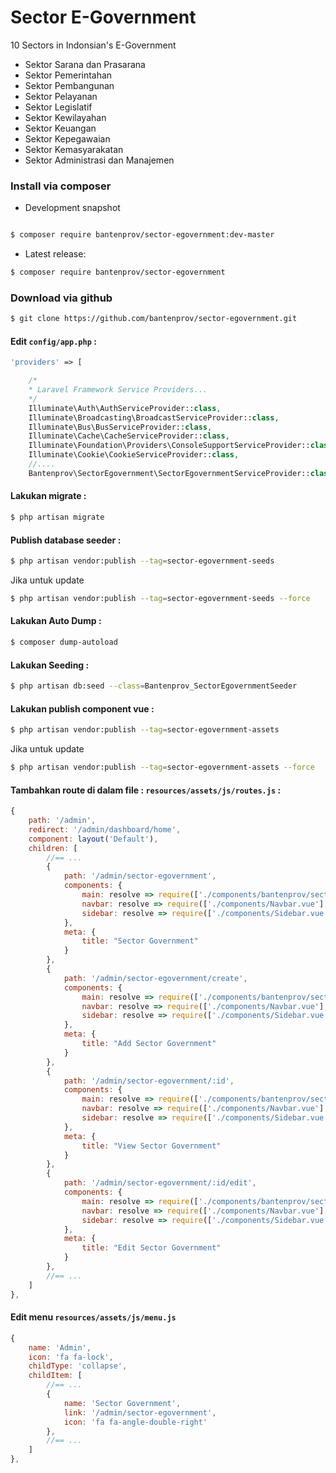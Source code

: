 # Sector E-Government

10 Sectors in Indonsian's E-Government
- Sektor Sarana dan Prasarana
- Sektor Pemerintahan
- Sektor Pembangunan
- Sektor Pelayanan
- Sektor Legislatif
- Sektor Kewilayahan
- Sektor Keuangan
- Sektor Kepegawaian
- Sektor Kemasyarakatan
- Sektor Administrasi dan Manajemen

### Install via composer

- Development snapshot
```bash

$ composer require bantenprov/sector-egovernment:dev-master
```
- Latest release:

```bash
$ composer require bantenprov/sector-egovernment
```

### Download via github

```bash
$ git clone https://github.com/bantenprov/sector-egovernment.git
```

#### Edit `config/app.php` :

```php
'providers' => [

    /*
    * Laravel Framework Service Providers...
    */
    Illuminate\Auth\AuthServiceProvider::class,
    Illuminate\Broadcasting\BroadcastServiceProvider::class,
    Illuminate\Bus\BusServiceProvider::class,
    Illuminate\Cache\CacheServiceProvider::class,
    Illuminate\Foundation\Providers\ConsoleSupportServiceProvider::class,
    Illuminate\Cookie\CookieServiceProvider::class,
    //....
    Bantenprov\SectorEgovernment\SectorEgovernmentServiceProvider::class,

```

#### Lakukan migrate :

```bash
$ php artisan migrate
```

#### Publish database seeder :

```bash
$ php artisan vendor:publish --tag=sector-egovernment-seeds
```

Jika untuk update

```bash
$ php artisan vendor:publish --tag=sector-egovernment-seeds --force
```

#### Lakukan Auto Dump :

```bash
$ composer dump-autoload
```

#### Lakukan Seeding :

```bash
$ php artisan db:seed --class=Bantenprov_SectorEgovernmentSeeder
```

#### Lakukan publish component vue :

```bash
$ php artisan vendor:publish --tag=sector-egovernment-assets
```

Jika untuk update

```bash
$ php artisan vendor:publish --tag=sector-egovernment-assets --force
```

#### Tambahkan route di dalam file : `resources/assets/js/routes.js` :

```javascript
{
    path: '/admin',
    redirect: '/admin/dashboard/home',
    component: layout('Default'),
    children: [
        //== ...
        {
            path: '/admin/sector-egovernment',
            components: {
                main: resolve => require(['./components/bantenprov/sector-egovernment/index.vue'], resolve),
                navbar: resolve => require(['./components/Navbar.vue'], resolve),
                sidebar: resolve => require(['./components/Sidebar.vue'], resolve)
            },
            meta: {
                title: "Sector Government"
            }
        },
        {
            path: '/admin/sector-egovernment/create',
            components: {
                main: resolve => require(['./components/bantenprov/sector-egovernment/create.vue'], resolve),
                navbar: resolve => require(['./components/Navbar.vue'], resolve),
                sidebar: resolve => require(['./components/Sidebar.vue'], resolve)
            },
            meta: {
                title: "Add Sector Government"
            }
        },
        {
            path: '/admin/sector-egovernment/:id',
            components: {
                main: resolve => require(['./components/bantenprov/sector-egovernment/show.vue'], resolve),
                navbar: resolve => require(['./components/Navbar.vue'], resolve),
                sidebar: resolve => require(['./components/Sidebar.vue'], resolve)
            },
            meta: {
                title: "View Sector Government"
            }
        },
        {
            path: '/admin/sector-egovernment/:id/edit',
            components: {
                main: resolve => require(['./components/bantenprov/sector-egovernment/edit.vue'], resolve),
                navbar: resolve => require(['./components/Navbar.vue'], resolve),
                sidebar: resolve => require(['./components/Sidebar.vue'], resolve)
            },
            meta: {
                title: "Edit Sector Government"
            }
        },
        //== ...
    ]
},

```

#### Edit menu `resources/assets/js/menu.js`

```javascript
{
    name: 'Admin',
    icon: 'fa fa-lock',
    childType: 'collapse',
    childItem: [
        //== ...
        {
            name: 'Sector Government',
            link: '/admin/sector-egovernment',
            icon: 'fa fa-angle-double-right'
        },
        //== ...
    ]
},
